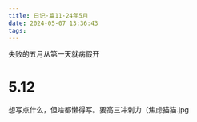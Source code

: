 ```yaml
---
title: 日记·篇11·24年5月
date: 2024-05-07 13:36:43
tags:
---
```

失败的五月从第一天就病假开<!--more-->
<h1>5.12</h1>
<p>想写点什么，但啥都懒得写。要高三冲刺力（焦虑猫猫.jpg<p>
